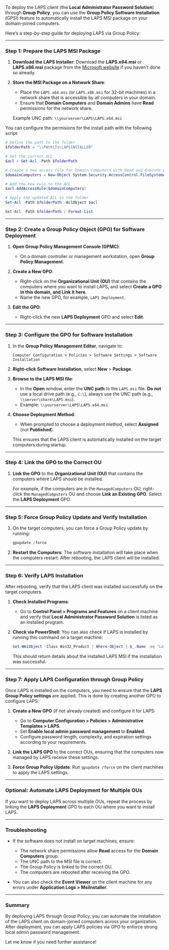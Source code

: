 To deploy the LAPS client (the **Local Administrator Password Solution**) through **Group Policy**, you can use the **Group Policy Software Installation** (GPSI) feature to automatically install the LAPS MSI package on your domain-joined computers.

Here’s a step-by-step guide for deploying LAPS via Group Policy:

---

### **Step 1: Prepare the LAPS MSI Package**

1. **Download the LAPS Installer**:
   Download the **LAPS.x64.msi** or **LAPS.x86.msi** package from the [Microsoft website](https://www.microsoft.com/en-us/download/details.aspx?id=46899) if you haven't done so already.

2. **Store the MSI Package on a Network Share**:
   - Place the `LAPS.x64.msi` (or `LAPS.x86.msi` for 32-bit machines) in a network share that is accessible by all computers in your domain.
   - Ensure that **Domain Computers** and **Domain Admins** have **Read** permissions for the network share.

   Example UNC path: `\\yourserver\LAPS\LAPS.x64.msi`


You can configure the permisions for the install path with the following script:
```powershell
# Define the path to the folder
$folderPath = "\\PAth\To\LAPSINSTALLER"

# Get the current ACL
$acl = Get-Acl -Path $folderPath

# Create a new access rule for Domain Computers with Read and Execute permissions
$domainComputers = New-Object System.Security.AccessControl.FileSystemAccessRule("Domain Computers", "ReadAndExecute", "ContainerInherit,ObjectInherit", "None", "Allow")

# Add the new rule to the ACL
$acl.AddAccessRule($domainComputers)

# Apply the updated ACL to the folder
Set-Acl -Path $folderPath -AclObject $acl

Get-Acl -Path $folderPath | Format-List

```
---

### **Step 2: Create a Group Policy Object (GPO)** for Software Deployment

1. **Open Group Policy Management Console (GPMC)**:
   - On a domain controller or management workstation, open **Group Policy Management**.

2. **Create a New GPO**:
   - Right-click on the **Organizational Unit (OU)** that contains the computers where you want to install LAPS, and select **Create a GPO in this domain, and Link it here**.
   - Name the new GPO, for example, `LAPS Deployment`.

3. **Edit the GPO**:
   - Right-click the new **LAPS Deployment** GPO and select **Edit**.

---

### **Step 3: Configure the GPO for Software Installation**

1. In the **Group Policy Management Editor**, navigate to:
   ```
   Computer Configuration > Policies > Software Settings > Software Installation
   ```

2. **Right-click Software Installation**, select **New** > **Package**.

3. **Browse to the LAPS MSI file**:
   - In the **Open** window, enter the **UNC path** to the `LAPS.msi` file. **Do not** use a local drive path (e.g., `C:\`), always use the UNC path (e.g., `\\server\share\LAPS.msi`).
   - Example: `\\yourserver\LAPS\LAPS.x64.msi`

4. **Choose Deployment Method**:
   - When prompted to choose a deployment method, select **Assigned** (not **Published**).

   This ensures that the LAPS client is automatically installed on the target computers during startup.


---

### **Step 4: Link the GPO to the Correct OU**

1. **Link the GPO** to the **Organizational Unit (OU)** that contains the computers where LAPS should be installed.

   For example, if the computers are in the `ManagedComputers` OU, right-click the `ManagedComputers` OU and choose **Link an Existing GPO**. Select the **LAPS Deployment** GPO.

---

### **Step 5: Force Group Policy Update and Verify Installation**

1. On the target computers, you can force a Group Policy update by running:

   ```powershell
   gpupdate /force
   ```

2. **Restart the Computers**:
   The software installation will take place when the computers restart. After rebooting, the LAPS client will be installed.

---

### **Step 6: Verify LAPS Installation**

After rebooting, verify that the LAPS client was installed successfully on the target computers.

1. **Check Installed Programs**:
   - Go to **Control Panel > Programs and Features** on a client machine and verify that **Local Administrator Password Solution** is listed as an installed program.

2. **Check via PowerShell**:
   You can also check if LAPS is installed by running this command on a target machine:

   ```powershell
   Get-WmiObject -Class Win32_Product | Where-Object { $_.Name -eq "Local Administrator Password Solution" }
   ```

   This should return details about the installed LAPS MSI if the installation was successful.

---

### **Step 7: Apply LAPS Configuration through Group Policy**

Once LAPS is installed on the computers, you need to ensure that the **LAPS Group Policy settings** are applied. This is done by creating another GPO to configure LAPS:

1. **Create a New GPO** (if not already created) and configure it for LAPS:
   - Go to **Computer Configuration > Policies > Administrative Templates > LAPS**.
   - Set **Enable local admin password management** to **Enabled**.
   - Configure password length, complexity, and expiration settings according to your requirements.

2. **Link the LAPS GPO** to the correct OUs, ensuring that the computers now managed by LAPS receive these settings.

3. **Force Group Policy Update**:
   Run `gpupdate /force` on the client machines to apply the LAPS settings.

---

### **Optional: Automate LAPS Deployment for Multiple OUs**

If you want to deploy LAPS across multiple OUs, repeat the process by linking the **LAPS Deployment** GPO to each OU where you want to install LAPS.

---

### **Troubleshooting**

- If the software does not install on target machines, ensure:
  - The network share permissions allow **Read** access for the **Domain Computers** group.
  - The UNC path to the MSI file is correct.
  - The Group Policy is linked to the correct OU.
  - The computers are rebooted after receiving the GPO.

- You can also check the **Event Viewer** on the client machine for any errors under **Application Logs > MsiInstaller**.

---

### Summary

By deploying LAPS through Group Policy, you can automate the installation of the LAPS client on domain-joined computers across your organization. After deployment, you can apply LAPS policies via GPO to enforce strong local admin password management.

Let me know if you need further assistance!
